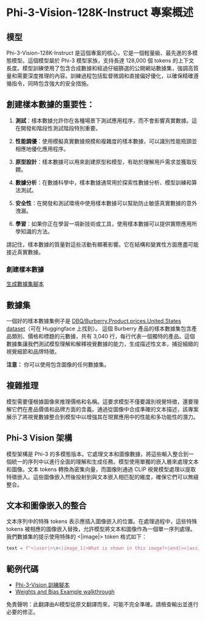 # Phi-3-Vision-128K-Instruct 專案概述

## 模型

Phi-3-Vision-128K-Instruct 是這個專案的核心，它是一個輕量級、最先進的多模態模型。這個模型屬於 Phi-3 模型家族，支持長達 128,000 個 tokens 的上下文長度。模型訓練使用了包含合成數據和經過仔細篩選的公開網站數據集，強調高質量和需要深度推理的內容。訓練過程包括監督微調和直接偏好優化，以確保精確遵循指令，同時包含強大的安全措施。

## 創建樣本數據的重要性：

1. **測試**：樣本數據允許你在各種場景下測試應用程序，而不會影響真實數據。這在開發和階段性測試階段特別重要。

2. **性能調優**：使用模擬真實數據規模和複雜度的樣本數據，可以識別性能瓶頸並相應地優化應用程序。

3. **原型設計**：樣本數據可以用來創建原型和模型，有助於理解用戶需求並獲取反饋。

4. **數據分析**：在數據科學中，樣本數據通常用於探索性數據分析、模型訓練和算法測試。

5. **安全性**：在開發和測試環境中使用樣本數據可以幫助防止敏感真實數據的意外洩漏。

6. **學習**：如果你正在學習一項新技術或工具，使用樣本數據可以提供實際應用所學知識的方法。

請記住，樣本數據的質量對這些活動有顯著影響。它在結構和變異性方面應盡可能接近真實數據。

### 創建樣本數據
[生成數據集腳本](./CreatingSampleData.md)

## 數據集

一個好的樣本數據集例子是 [DBQ/Burberry.Product.prices.United.States dataset](https://huggingface.co/datasets/DBQ/Burberry.Product.prices.United.States)（可在 Huggingface 上找到）。
這個 Burberry 產品的樣本數據集包含產品類別、價格和標題的元數據，共有 3,040 行，每行代表一個獨特的產品。這個數據集讓我們測試模型理解和解釋視覺數據的能力，生成描述性文本，捕捉細緻的視覺細節和品牌特徵。

**注意：** 你可以使用包含圖像的任何數據集。

## 複雜推理

模型需要僅根據圖像來推理價格和名稱。這要求模型不僅要識別視覺特徵，還要理解它們在產品價值和品牌方面的含義。通過從圖像中合成準確的文本描述，該專案展示了將視覺數據整合到模型中以增強其在現實應用中的性能和多功能性的潛力。

## Phi-3 Vision 架構

模型架構是 Phi-3 的多模態版本。它處理文本和圖像數據，將這些輸入整合到一個統一的序列中以進行全面的理解和生成任務。模型使用單獨的嵌入層來處理文本和圖像。文本 tokens 轉換為密集向量，而圖像則通過 CLIP 視覺模型處理以提取特徵嵌入。這些圖像嵌入然後投射到與文本嵌入相匹配的維度，確保它們可以無縫整合。

## 文本和圖像嵌入的整合

文本序列中的特殊 tokens 表示應插入圖像嵌入的位置。在處理過程中，這些特殊 tokens 被相應的圖像嵌入替換，允許模型將文本和圖像作為一個單一序列處理。我們數據集的提示使用特殊的 <|image|> token 格式如下：

```python
text = f"<|user|>\n<|image_1|>What is shown in this image?<|end|><|assistant|>\nProduct: {row['title']}, Category: {row['category3_code']}, Full Price: {row['full_price']}<|end|>"
```

## 範例代碼
- [Phi-3-Vision 訓練腳本](../../../../code/04.Finetuning/Phi-3-vision-Trainingscript.py)
- [Weights and Bias Example walkthrough](https://wandb.ai/byyoung3/mlnews3/reports/How-to-fine-tune-Phi-3-vision-on-a-custom-dataset--Vmlldzo4MTEzMTg3)

免責聲明：此翻譯由AI模型從原文翻譯而來，可能不完全準確。請檢查輸出並進行必要的修正。